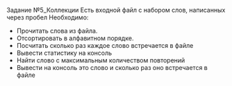 Задание №5_Коллекции
Есть входной файл с набором слов, написанных через пробел
Необходимо:
- Прочитать слова из файла.
- Отсортировать в алфавитном порядке.
- Посчитать сколько раз каждое слово встречается в файле
- Вывести статистику на консоль
- Найти слово с максимальным количеством повторений
- Вывести на консоль это слово и сколько раз оно встречается в файле
